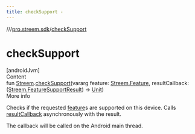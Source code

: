 ```yaml
---
title: checkSupport -
---
```

//[<root>](../../index.md)/[pro.streem.sdk](index.md)/[checkSupport](check-support.md)



# checkSupport  
[androidJvm]  
Content  
fun [Streem](-streem/index.md).[checkSupport](check-support.md)(vararg feature: [Streem.Feature](-streem/-feature/index.md), resultCallback: ([Streem.FeatureSupportResult](-streem/-feature-support-result/index.md)) -> [Unit](https://kotlinlang.org/api/latest/jvm/stdlib/kotlin/-unit/index.html))  
More info  


Checks if the requested [feature](check-support.md)s are supported on this device. Calls [resultCallback](check-support.md) asynchronously with the result.



The callback will be called on the Android main thread.

  



